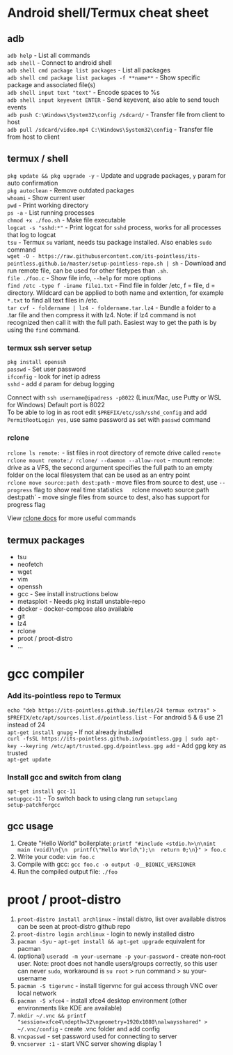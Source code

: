 # Android shell/Termux cheat sheet

## adb
`adb help` - List all commands  
`adb shell` - Connect to android shell  
`adb shell cmd package list packages` - List all packages   
`adb shell cmd package list packages -f **name**` - Show specific package and associated file(s)  
`adb shell input text "text"` - Encode spaces to %s  
`adb shell input keyevent ENTER`  - Send keyevent, also able to send touch events  
`adb push C:\Windows\System32\config /sdcard/` - Transfer file from client to host  
`adb pull /sdcard/video.mp4 C:\Windows\System32\config` - Transfer file from host to client  

## termux / shell
`pkg update && pkg upgrade -y`  - Update and upgrade packages, `y` param for auto confirmation  
`pkg autoclean` - Remove outdated packages  
`whoami` - Show current user  
`pwd` - Print working directory  
`ps -a` - List running processes  
`chmod +x ./foo.sh` - Make file executable  
`logcat -s "sshd:*"` - Print logcat for `sshd` process, works for all processes that log to logcat  
`tsu` - Termux `su` variant, needs tsu package installed. Also enables `sudo` command  
`wget -O - https://raw.githubusercontent.com/its-pointless/its-pointless.github.io/master/setup-pointless-repo.sh | sh` - Download and run remote file, can be used for other filetypes than `.sh`.  
`file ./foo.c` - Show file info, `--help` for more options  
`find /etc -type f -iname file1.txt` - Find file in folder /etc, f = file, d = directory. Wildcard can be applied to both name and extention, for example `*.txt` to find all text files in /etc.  
`tar cvf - foldername | lz4 - foldername.tar.lz4` - Bundle a folder to a .tar file and then compress it with lz4. Note: if lz4 command is not recognized then call it with the full path. Easiest way to get the path is by using the `find` command.  

### termux ssh server setup
`pkg install openssh`  
`passwd` - Set user password  
`ifconfig` - look for inet ip adress  
`sshd` - add `d` param for debug logging  

Connect with `ssh username@ipadress -p8022` (Linux/Mac, use Putty or WSL for Windows) Default port is 8022  
To be able to log in as root edit `$PREFIX/etc/ssh/sshd_config` and add `PermitRootLogin yes`, use same password as set with `passwd` command  

### rclone
`rclone ls remote:` - list files in root directory of remote drive called `remote`  
`rclone mount remote:/ rclone/ --daemon --allow-root` - mount remote: drive as a VFS, the second argument specifies the full path to an empty folder on the local filesystem that can be used as an entry point   
`rclone move source:path dest:path` - move files from source to dest, use `--progress` flag to show real time statistics`  
`rclone moveto source:path dest:path` - move single files from source to dest, also has support for progress flag  

View [rclone docs](https://rclone.org/commands) for more useful commands    

## termux packages
* tsu  
* neofetch  
* wget  
* vim  
* openssh  
* gcc - See install instructions below  
* metasploit - Needs pkg install unstable-repo  
* docker - docker-compose also available  
* git  
* lz4  
* rclone
* proot / proot-distro
* ...

# gcc compiler
### Add its-pointless repo to Termux
`echo "deb https://its-pointless.github.io/files/24 termux extras" > $PREFIX/etc/apt/sources.list.d/pointless.list` - For android 5 & 6 use 21 instead of 24  
`apt-get install gnupg` - If not already installed  
`curl -fsSL https://its-pointless.github.io/pointless.gpg | sudo apt-key --keyring /etc/apt/trusted.gpg.d/pointless.gpg add` - Add gpg key as trusted  
`apt-get update`  

### Install gcc and switch from clang  
`apt-get install gcc-11`  
`setupgcc-11` - To switch back to using clang run `setupclang`  
`setup-patchforgcc`  

## gcc usage
1. Create "Hello World" boilerplate: `printf "#include <stdio.h>\n\nint main (void)\n{\n  printf(\"Hello World\");\n  return 0;\n}" > foo.c`  
2. Write your code: `vim foo.c`  
3. Compile with gcc: `gcc foo.c -o output -D__BIONIC_VERSIONER`  
4. Run the compiled output file: `./foo`  

# proot / proot-distro  
1. `proot-distro install archlinux` - install distro, list over available distros can be seen at proot-distro github repo  
2. `proot-distro login archlinux` - login to newly installed distro  
3. `pacman -Syu` - `apt-get install && apt-get upgrade` equivalent for pacman  
4. (optional) `useradd -m your-username -p your-password` - create non-root user. Note: proot does not handle users/groups correctly, so this user can never `sudo`, workaround is `su root` > run command > su your-username  
5. `pacman -S tigervnc` - install tigervnc for gui access through VNC over local network
6. `pacman -S xfce4` - install xfce4 desktop environment (other environments like KDE are available)  
7. `mkdir ~/.vnc && printf "session=xfce4\ndepth=32\ngeometry=1920x1080\nalwaysshared" > ~/.vnc/config` - create .vnc folder and add config  
8. `vncpasswd` - set password used for connecting to server  
9. `vncserver :1` - start VNC server showing display 1  
